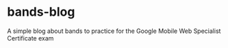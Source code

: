 # bands-blog
A simple blog about bands to practice for the Google Mobile Web Specialist Certificate exam
